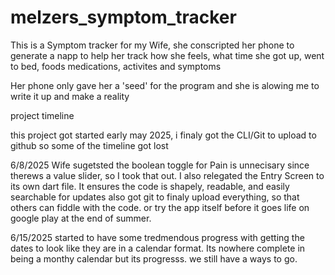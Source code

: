 # melzers_symptom_tracker

This is a Symptom tracker for my Wife, she conscripted her phone to generate a napp to help her track how she feels,
what time she got up, went to bed, foods medications, activites and symptoms

Her phone only gave her a 'seed' for the program and she is alowing me to write it up and make a reality


project timeline


this project got started early may 2025, i finaly got the CLI/Git to upload to github so some of the timeline got lost

6/8/2025
Wife sugetsted the boolean toggle for Pain is unnecisary since therews a value slider, so I took that out.
I also relegated the Entry Screen to its own dart file. It ensures the code is shapely, readable, and easily searchable for updates
also got git to finaly upload everything, so that others can fiddle with the code. or try the app itself before it goes life on 
google play at the end of summer.

6/15/2025
started to have some tredmendous progress with getting the dates to look like they are in a calendar format.
Its nowhere complete in being a monthy calendar but its progresss. we still have a ways to go.
